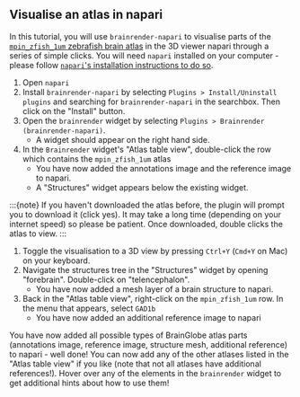 ## Visualise an atlas in napari

In this tutorial, you will use `brainrender-napari` to visualise parts of the [`mpin_zfish_1um` zebrafish brain atlas](https://doi.org/10.1016/j.neuron.2019.04.034) in the 3D viewer napari through a series of simple clicks. You will need `napari` installed on your computer - please follow [`napari`'s installation instructions to do so](https://napari.org/stable/tutorials/fundamentals/installation.html).

1. Open `napari`
1. Install `brainrender-napari` by selecting `Plugins > Install/Uninstall plugins` and searching for `brainrender-napari` in the searchbox. Then click on the "Install" button.
1. Open the `brainrender` widget by selecting `Plugins > Brainrender (brainrender-napari)`. 
    * A widget should appear on the right hand side.
1. In the `Brainrender` widget's "Atlas table view", double-click the row which contains the `mpin_zfish_1um` atlas
    * You have now added the annotations image and the reference image to napari.
    * A "Structures" widget appears below the existing widget.

:::{note}
If you haven't downloaded the atlas before, the plugin will prompt you to download it (click yes). It may take a long time
(depending on your internet speed) so please be patient. Once downloaded, double clicks the atlas to view.
:::
1. Toggle the visualisation to a 3D view by pressing `Ctrl+Y` (`Cmd+Y` on Mac) on your keyboard.
1. Navigate the structures tree in the "Structures" widget by opening "forebrain". Double-click on "telencephalon".
    * You have now added a mesh layer of a brain structure to napari.
1. Back in the "Atlas table view", right-click on the `mpin_zfish_1um` row. In the menu that appears, select `GAD1b`
    * You have now added an additional reference image to napari

You have now added all possible types of BrainGlobe atlas parts (annotations image, reference image, structure mesh, additional reference) to napari - well done! You can now add any of the other atlases listed in the "Atlas table view" if you like (note that not all atlases have additional references!). Hover over any of the elements in the `brainrender` widget to get additional hints about how to use them!